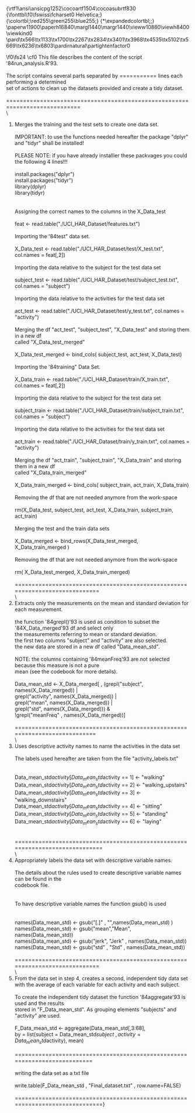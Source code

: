 {\rtf1\ansi\ansicpg1252\cocoartf1504\cocoasubrtf830
{\fonttbl\f0\fswiss\fcharset0 Helvetica;}
{\colortbl;\red255\green255\blue255;}
{\*\expandedcolortbl;;}
\paperw11900\paperh16840\margl1440\margr1440\vieww10860\viewh8400\viewkind0
\pard\tx566\tx1133\tx1700\tx2267\tx2834\tx3401\tx3968\tx4535\tx5102\tx5669\tx6236\tx6803\pardirnatural\partightenfactor0

\f0\fs24 \cf0 This file describes the content of the script \'84run_analysis.R\'93.\
\
The script contains several parts separated by =========== lines each performing a determined\
set of actions to clean up the datasets provided and create a tidy dataset.\
\
============================================================================\
\
1. Merges the training and the test sets to create one data set.\
\
IMPORTANT: to use the functions needed hereafter the package "dplyr" and "tidyr" shall be installed!\
\
PLEASE NOTE: if you have already installier these packvages you could the following 4 lines!!!\
\
install.packages("dplyr")\
install.packages("tidyr")\
library(dplyr)\
library(tidyr)\
\
\
Assigning the correct names to the columns in the X_Data_test\
\
          feat <- read.table("./UCI_HAR_Dataset/features.txt")\
          \
Importing the \'84test" data set.    \
          \
          X_Data_test <- read.table("./UCI_HAR_Dataset/test/X_test.txt", col.names = feat[,2])\
\
Importing the data relative to the subject for the test data set\
          \
          subject_test <- read.table("./UCI_HAR_Dataset/test/subject_test.txt", col.names = "subject")\
          \
Importing the data relative to the activities for the test data set\
          \
          act_test <- read.table("./UCI_HAR_Dataset/test/y_test.txt", col.names = "activity")\
          \
Merging the df "act_test", "subject_test", "X_Data_test" and storing them in a new df\
called "X_Data_test_merged"\
          \
          X_Data_test_merged <- bind_cols( subject_test, act_test, X_Data_test)\
\
Importing the \'84training" Data Set.\
          \
          X_Data_train <- read.table("./UCI_HAR_Dataset/train/X_train.txt", col.names = feat[,2])          \
\
Importing the data relative to the subject for the test data set\
          \
          subject_train <- read.table("./UCI_HAR_Dataset/train/subject_train.txt", col.names = "subject")\
          \
Importing the data relative to the activities for the test data set\
          \
          act_train <- read.table("./UCI_HAR_Dataset/train/y_train.txt", col.names = "activity")\
\
Merging the df "act_train", "subject_train", "X_Data_train" and storing them in a new df\
called "X_Data_train_merged"\
          \
          X_Data_train_merged <- bind_cols( subject_train, act_train, X_Data_train)\
\
Removing the df that are not needed anymore from the work-space\
          \
          rm(X_Data_test, subject_test, act_test, X_Data_train, subject_train, act_train)\
\
Merging the test and the train data sets\
          \
          X_Data_merged <- bind_rows(X_Data_test_merged, X_Data_train_merged )\
\
Removing the df that are not needed anymore from the work-space\
          \
          rm( X_Data_test_merged, X_Data_train_merged)\
          \
============================================================================\
\
2. Extracts only the measurements on the mean and standard deviation for each measurement.\
          \
the function \'84grepl()\'93 is used as condition to subset the \'84X_Data_merged\'93 df and select only\
the measurements referring to mean or standard deviation.\
the first two columns "subject" and "activity" are also selected.\
the new data are stored in a new df called "Data_mean_std".\
\
NOTE: the columns containing \'84meanFreq\'93 are not selected because this measure is not a pure\
mean (see the codebook for more details).\
          \
          Data_mean_std <- X_Data_merged[ ,  (grepl("subject", names(X_Data_merged)) | \
                                            grepl("activity", names(X_Data_merged)) | \
                                            grepl("mean", names(X_Data_merged)) | \
                                            grepl("std", names(X_Data_merged))) &\
                                            !grepl("meanFreq" , names(X_Data_merged))]\
\
===========================================================================\
\
3. Uses descriptive activity names to name the activities in the data set\
\
The labels used hereafter are taken from the file "activity_labels.txt"\
\
          \
          Data_mean_std$activity[Data_mean_std$activity == 1] <- "walking"\
          Data_mean_std$activity[Data_mean_std$activity == 2] <- "walking_upstairs"\
          Data_mean_std$activity[Data_mean_std$activity == 3] <- "walking_downstairs"\
          Data_mean_std$activity[Data_mean_std$activity == 4] <- "sitting"\
          Data_mean_std$activity[Data_mean_std$activity == 5] <- "standing"\
          Data_mean_std$activity[Data_mean_std$activity == 6] <- "laying"\
\
                    \
=============================================================================\
\
4. Appropriately labels the data set with descriptive variable names.\
          \
The  details about the rules used to create descriptive variable names can be found in the\
codebook file.\
          \
\
To have descriptive variable names the function gsub() is used\
          \
          \
          names(Data_mean_std) <- gsub("[.]" , "",names(Data_mean_std) )\
          names(Data_mean_std) <- gsub("mean","Mean", names(Data_mean_std))\
          names(Data_mean_std) <- gsub("jerk", "Jerk" , names(Data_mean_std))\
          names(Data_mean_std) <- gsub("std" , "Std" , names(Data_mean_std))\
\
============================================================================\
\
5. From the data set in step 4, creates a second, independent tidy data set with the average of each variable for each activity and each subject.\
\
To create the independent tidy dataset the function \'84aggregate\'93 is used and the results\
stored in "F_Data_mean_std". As grouping elements "subjects" and "activity" are used.\
          \
          F_Data_mean_std <- aggregate(Data_mean_std[,3:68], \
                                       by = list(subject = Data_mean_std$subject \
                                      , activity = Data_mean_std$activity), mean)\
\
==========================================================================\
\
writing the data set as a txt file    \
          \
          write.table(F_Data_mean_std , "Final_dataset.txt" , row.name=FALSE)\
          \
=============================================================================}